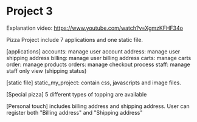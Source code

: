# Project 3
Explanation video: https://www.youtube.com/watch?v=XgmzKFHF34o

Pizza Project include 7 applications and one static file.

[applications]
accounts: manage user account
address: manage user shipping address
billing: manage user billing address
carts: manage carts
order: manage products
orders: manage checkout process
staff: manage staff only view (shipping status)

[static file]
static_my_project: contain css, javascripts and image files.


[Special pizza] 5 different types of topping are available

[Personal touch]
includes billing address and shipping address. User can register both "Billing address" and "Shipping address"
